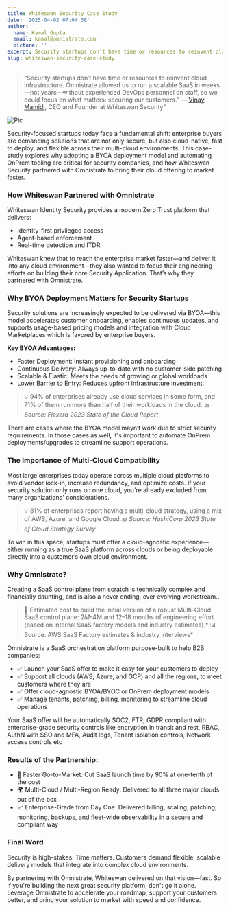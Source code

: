 ```yaml
---
title: Whiteswan Security Case Study
date: '2025-04-02 07:04:38'
author:
  name: Kamal Gupta
  email: kamal@omnistrate.com
  picture: ''
excerpt: Security startups don’t have time or resources to reinvent cloud infrastructure.
slug: whiteswan-security-case-study
---
```


> “Security startups don’t have time or resources to reinvent cloud infrastructure.
> Omnistrate allowed us to run a scalable SaaS in weeks—not
> years—without experienced DevOps personnel on staff, so we could focus on what matters: securing our customers.” —
> [Vinay Mamidi][1], CEO and Founder at Whiteswan Security"

![Pic][2]

Security-focused startups today face a fundamental shift: enterprise buyers are demanding solutions that are not only secure, but also cloud-native, fast to deploy, and flexible across their multi-cloud environments. This case-study explores why adopting a BYOA deployment model and automating OnPrem tooling are critical for security companies, and how Whiteswan Security partnered with Omnistrate to bring their cloud offering to market faster.


### How Whiteswan Partnered with Omnistrate

Whiteswan Identity Security provides a modern Zero Trust platform that delivers:

- Identity-first privileged access
- Agent-based enforcement
- Real-time detection and ITDR

Whiteswan knew that to reach the enterprise market faster—and deliver it into any cloud environment—they also wanted to focus their engineering efforts on building their core Security Application. That’s why they partnered with Omnistrate.


### Why BYOA Deployment Matters for Security Startups

Security solutions are increasingly expected to be delivered via BYOA—this model accelerates customer onboarding, enables continuous updates, and supports usage-based pricing models and integration with Cloud Marketplaces which is favored by enterprise buyers.

**Key BYOA Advantages:**

- Faster Deployment: Instant provisioning and onboarding
- Continuous Delivery: Always up-to-date with no customer-side patching
- Scalable & Elastic: Meets the needs of growing or global workloads
- Lower Barrier to Entry: Reduces upfront infrastructure investment.

> 💡 94% of enterprises already use cloud services in some form, and 71%
> of them run more than half of their workloads in the cloud. *📊
> Source: Flexera 2023 State of the Cloud Report*

There are cases where the BYOA model mayn’t work due to strict security requirements. In those cases as well, it's important to automate OnPrem deployments/upgrades to streamline support operations.


### The Importance of Multi-Cloud Compatibility


Most large enterprises today operate across multiple cloud platforms to avoid vendor lock-in, increase redundancy, and optimize costs. If your security solution only runs on one cloud, you're already excluded from many organizations' considerations.

> 💡 81% of enterprises report having a multi-cloud strategy, using a
> mix of AWS, Azure, and Google Cloud.*📊 Source: HashiCorp 2023 State
> of Cloud Strategy Survey*

To win in this space, startups must offer a cloud-agnostic experience—either running as a true SaaS platform across clouds or being deployable directly into a customer’s own cloud environment.


### Why Omnistrate?


Creating a SaaS control plane from scratch is technically complex and financially daunting, and is also a never ending, ever evolving workstream..

> 💸 Estimated cost to build the initial version of a robust Multi-Cloud
> SaaS control plane: $2M–$4M and 12–18 months of engineering effort
> (based on internal SaaS factory models and industry estimates).* 📊
> Source: AWS SaaS Factory estimates & industry interviews*

Omnistrate is a SaaS orchestration platform purpose-built to help B2B companies:

- ✅ Launch your SaaS offer to make it easy for your customers to deploy
- ✅ Support all clouds (AWS, Azure, and GCP) and all the regions, to meet customers where they are
- ✅ Offer cloud-agnostic BYOA/BYOC or OnPrem deployment models 
- ✅ Manage tenants, patching, billing, monitoring to streamline cloud operations

Your SaaS offer will be automatically SOC2, FTR, GDPR compliant with enterprise-grade security controls like encryption in transit and rest, RBAC, AuthN with SSO and MFA, Audit logs, Tenant isolation controls, Network access controls etc


### Results of the Partnership:


- 🚀 Faster Go-to-Market: Cut SaaS launch time by 90% at one-tenth of the cost
- 🌍 Multi-Cloud / Multi-Region Ready: Delivered to all three major clouds out of the box
- 📈 Enterprise-Grade from Day One: Delivered billing, scaling, patching, monitoring, backups, and fleet-wide observability in a secure and compliant way


### Final Word


Security is high-stakes. Time matters. Customers demand flexible, scalable delivery models that integrate into complex cloud environments.

By partnering with Omnistrate, Whiteswan delivered on that vision—fast.
So if you're building the next great security platform, don't go it alone. Leverage Omnistrate to accelerate your roadmap, support your customers better, and bring your solution to market with speed and confidence.


  [1]: https://www.linkedin.com/in/vinaymamidi/
  [2]: https://drive.google.com/thumbnail?id=1CP_JOBY8XLpEvGSWF2C7y0MeuLW4-WKc&sz=w720
